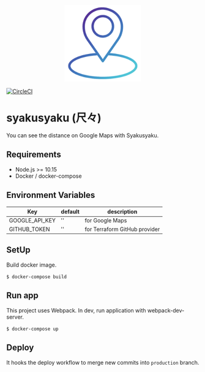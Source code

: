 <p align="center">
  <img width="200" height="200" src="https://raw.githubusercontent.com/shirakiya/syakusyaku/master/static/logo.png">
</p>

[![CircleCI](https://circleci.com/gh/shirakiya/syakusyaku.svg?style=svg)](https://circleci.com/gh/shirakiya/syakusyaku)

# syakusyaku (尺々)
You can see the distance on Google Maps with Syakusyaku.


## Requirements
- Node.js >= 10.15
- Docker / docker-compose


## Environment Variables
| Key            | default       | description                   |
|----------------|---------------|-------------------------------|
| GOOGLE_API_KEY | ''            | for Google Maps               |
| GITHUB_TOKEN   | ''            | for Terraform GitHub provider |



## SetUp
Build docker image.

```
$ docker-compose build
```


## Run app
This project uses Webpack. In dev, run application with webpack-dev-server.

```
$ docker-compose up
```


## Deploy
It hooks the deploy workflow to merge new commits into `production` branch.

